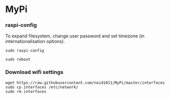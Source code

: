 # MyPi

### raspi-config

To expand filesystem, change user password and set timezone (in internationalisation options).

`sudo raspi-config`

`sudo reboot`

### Download wifi settings

```
wget https://raw.githubusercontent.com/noid1011/MyPi/master/interfaces
sudo cp interfaces /etc/network/
sudo rm interfaces
```
